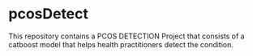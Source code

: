# pcosDetect
This repository contains a PCOS DETECTION Project that consists of a catboost model that helps health practitioners detect the condition.
